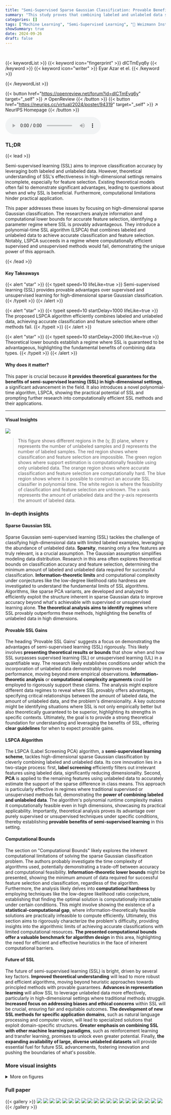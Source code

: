 ```yaml
---
title: "Semi-Supervised Sparse Gaussian Classification: Provable Benefits of Unlabeled Data"
summary: "This study proves that combining labeled and unlabeled data significantly improves high-dimensional sparse Gaussian classification, offering a polynomial-time SSL algorithm that outperforms supervised..."
categories: []
tags: ["Machine Learning", "Semi-Supervised Learning", "🏢 Weizmann Institute of Science",]
showSummary: true
date: 2024-09-26
draft: false
---
```


<br>

{{< keywordList >}}
{{< keyword icon="fingerprint" >}} dlCTmEyq6y {{< /keyword >}}
{{< keyword icon="writer" >}} Eyar Azar et el. {{< /keyword >}}
 
{{< /keywordList >}}

{{< button href="https://openreview.net/forum?id=dlCTmEyq6y" target="_self" >}}
↗ OpenReview
{{< /button >}}
{{< button href="https://neurips.cc/virtual/2024/poster/94319" target="_self" >}}
↗ NeurIPS Homepage
{{< /button >}}


<audio controls>
    <source src="https://ai-paper-reviewer.com/dlCTmEyq6y/podcast.wav" type="audio/wav">
    Your browser does not support the audio element.
</audio>


### TL;DR


{{< lead >}}

Semi-supervised learning (SSL) aims to improve classification accuracy by leveraging both labeled and unlabeled data.  However, theoretical understanding of SSL's effectiveness in high-dimensional settings remains incomplete, especially for feature selection.  Existing theoretical models often fail to demonstrate significant advantages, leading to questions about when and why SSL is beneficial.  Furthermore, computational limitations hinder practical application.

This paper addresses these issues by focusing on high-dimensional sparse Gaussian classification. The researchers analyze information and computational lower bounds for accurate feature selection, identifying a parameter regime where SSL is provably advantageous. They introduce a polynomial-time SSL algorithm (LSPCA) that combines labeled and unlabeled data to achieve accurate classification and feature selection. Notably, LSPCA succeeds in a regime where computationally efficient supervised and unsupervised methods would fail, demonstrating the unique power of this approach.

{{< /lead >}}


#### Key Takeaways

{{< alert "star" >}}
{{< typeit speed=10 lifeLike=true >}} Semi-supervised learning (SSL) provides provable advantages over supervised and unsupervised learning for high-dimensional sparse Gaussian classification. {{< /typeit >}}
{{< /alert >}}

{{< alert "star" >}}
{{< typeit speed=10 startDelay=1000 lifeLike=true >}} The proposed LSPCA algorithm efficiently combines labeled and unlabeled data, achieving accurate classification and feature selection where other methods fail. {{< /typeit >}}
{{< /alert >}}

{{< alert "star" >}}
{{< typeit speed=10 startDelay=2000 lifeLike=true >}} Theoretical lower bounds establish a regime where SSL is guaranteed to be advantageous, highlighting the fundamental benefits of combining data types. {{< /typeit >}}
{{< /alert >}}

#### Why does it matter?
This paper is crucial because **it provides theoretical guarantees for the benefits of semi-supervised learning (SSL) in high-dimensional settings**, a significant advancement in the field.  It also introduces a novel polynomial-time algorithm, LSPCA, showing the practical potential of SSL and prompting further research into computationally efficient SSL methods and their applications.

------
#### Visual Insights



![](https://ai-paper-reviewer.com/dlCTmEyq6y/figures_2_1.jpg)

> This figure shows different regions in the (γ, β) plane, where γ represents the number of unlabeled samples and β represents the number of labeled samples. The red region shows where classification and feature selection are impossible. The green region shows where support estimation is computationally feasible using only unlabeled data. The orange region shows where accurate classification and feature selection are computationally hard. The blue region shows where it is possible to construct an accurate SSL classifier in polynomial time. The white region is where the feasibility of classification and feature selection are unknown. The x-axis represents the amount of unlabeled data and the y-axis represents the amount of labeled data.







### In-depth insights


#### Sparse Gaussian SSL
Sparse Gaussian semi-supervised learning (SSL) tackles the challenge of classifying high-dimensional data with limited labeled examples, leveraging the abundance of unlabeled data.  **Sparsity**, meaning only a few features are truly relevant, is a crucial assumption.  The Gaussian assumption simplifies modeling data distribution.  Research in this area often explores theoretical bounds on classification accuracy and feature selection, determining the minimum amount of labeled and unlabeled data required for successful classification.  **Information-theoretic limits** and computational complexity under conjectures like the low-degree likelihood ratio hardness are investigated to understand the fundamental limits of SSL algorithms.  Algorithms, like sparse PCA variants, are developed and analyzed to efficiently exploit the structure inherent in sparse Gaussian data to improve accuracy beyond what's achievable with supervised or unsupervised learning alone. **The theoretical analysis aims to identify regimes** where SSL provably outperforms these methods, highlighting the benefits of unlabeled data in high dimensions.

#### Provable SSL Gains
The heading 'Provable SSL Gains' suggests a focus on demonstrating the advantages of semi-supervised learning (SSL) rigorously.  This likely involves **presenting theoretical results or bounds** that show when and how SSL surpasses supervised learning (SL) or unsupervised learning (UL) in a quantifiable way. The research likely establishes conditions under which the incorporation of unlabeled data demonstrably improves model performance, moving beyond mere empirical observations.  **Information-theoretic analysis** or **computational complexity arguments** could be employed to rigorously support these claims. The analysis might explore different data regimes to reveal where SSL provably offers advantages, specifying critical relationships between the amount of labeled data, the amount of unlabeled data, and the problem's dimensionality.  A key outcome might be identifying situations where SSL is not only empirically better but also theoretically guaranteed to be superior, highlighting its strengths in specific contexts. Ultimately, the goal is to provide a strong theoretical foundation for understanding and leveraging the benefits of SSL, offering **clear guidelines** for when to expect provable gains.

#### LSPCA Algorithm
The LSPCA (Label Screening PCA) algorithm, a **semi-supervised learning scheme**, tackles high-dimensional sparse Gaussian classification by cleverly combining labeled and unlabeled data.  Its core innovation lies in a two-stage process: first, **label screening** efficiently filters out irrelevant features using labeled data, significantly reducing dimensionality. Second, **PCA** is applied to the remaining features using unlabeled data to accurately estimate the support of the sparse difference in class means. This approach is particularly effective in regimes where traditional supervised or unsupervised methods fail, demonstrating the **power of combining labeled and unlabeled data**. The algorithm's polynomial runtime complexity makes it computationally feasible even in high dimensions, showcasing its practical applicability.  Importantly, theoretical analysis proves its advantage over purely supervised or unsupervised techniques under specific conditions, thereby establishing **provable benefits of semi-supervised learning** in this setting.

#### Computational Bounds
The section on "Computational Bounds" likely explores the inherent computational limitations of solving the sparse Gaussian classification problem.  The authors probably investigate the time complexity of algorithms used, potentially demonstrating a trade-off between accuracy and computational feasibility.  **Information-theoretic lower bounds** might be presented, showing the minimum amount of data required for successful feature selection and classification, regardless of the algorithm.  Furthermore, the analysis likely delves into **computational hardness** by employing techniques like the low-degree likelihood ratio conjecture, establishing that finding the optimal solution is computationally intractable under certain conditions. This might involve showing the existence of a **statistical-computational gap**, where information-theoretically feasible solutions are practically infeasible to compute efficiently. Ultimately, this section aims to rigorously characterize the problem's difficulty, providing insights into the algorithmic limits of achieving accurate classifications with limited computational resources.  **The presented computational bounds offer a valuable benchmark for algorithm design** in this area, highlighting the need for efficient and effective heuristics in the face of inherent computational barriers.

#### Future of SSL
The future of semi-supervised learning (SSL) is bright, driven by several key factors.  **Improved theoretical understanding** will lead to more robust and efficient algorithms, moving beyond heuristic approaches towards principled methods with provable guarantees.  **Advances in representation learning** will allow SSL to leverage unlabeled data more effectively, particularly in high-dimensional settings where traditional methods struggle.  **Increased focus on addressing biases and ethical concerns** within SSL will be crucial, ensuring fair and equitable outcomes.  **The development of new SSL methods for specific application domains**, such as natural language processing and computer vision,  will lead to specialized solutions that exploit domain-specific structures. **Greater emphasis on combining SSL with other machine learning paradigms**, such as reinforcement learning and transfer learning, promises to unlock even greater potential.  Finally, **the expanding availability of large, diverse unlabeled datasets** will provide essential fuel for future SSL advancements, fostering innovation and pushing the boundaries of what's possible.


### More visual insights

<details>
<summary>More on figures
</summary>


![](https://ai-paper-reviewer.com/dlCTmEyq6y/figures_9_1.jpg)

> This figure shows the results of empirical simulations comparing several semi-supervised learning (SSL), supervised learning (SL), and unsupervised learning (UL) algorithms on a sparse high-dimensional Gaussian classification task.  The left panel displays the support recovery accuracy, showing the fraction of correctly identified features for each method as the number of unlabeled samples (n) increases. The right panel displays the classification error rate of the different methods, where lower error rates indicate better performance.  The results highlight the benefits of combining labeled and unlabeled data for accurate classification in high-dimensional sparse settings.  LSPCA and LS2PCA, the proposed SSL methods, consistently show superior performance to SL and UL techniques.


![](https://ai-paper-reviewer.com/dlCTmEyq6y/figures_9_2.jpg)

> The figure shows empirical results comparing the performance of several semi-supervised learning algorithms for sparse Gaussian classification in high dimensions.  The left panel displays the support recovery accuracy (the fraction of correctly identified features) of different algorithms as the number of labeled samples (L) increases, while keeping the number of unlabeled samples fixed. The right panel shows the corresponding classification error rates. The algorithms compared include LSPCA (proposed), LS2PCA (an improved variant of LSPCA), a self-training algorithm, LSDF, and a top-k labeled data-only method. The results demonstrate the superiority of the proposed LSPCA and LS2PCA algorithms over supervised, unsupervised and other SSL approaches, highlighting the provable benefits of combining labeled and unlabeled data in this setting.


</details>






### Full paper

{{< gallery >}}
<img src="https://ai-paper-reviewer.com/dlCTmEyq6y/1.png" class="grid-w50 md:grid-w33 xl:grid-w25" />
<img src="https://ai-paper-reviewer.com/dlCTmEyq6y/2.png" class="grid-w50 md:grid-w33 xl:grid-w25" />
<img src="https://ai-paper-reviewer.com/dlCTmEyq6y/3.png" class="grid-w50 md:grid-w33 xl:grid-w25" />
<img src="https://ai-paper-reviewer.com/dlCTmEyq6y/4.png" class="grid-w50 md:grid-w33 xl:grid-w25" />
<img src="https://ai-paper-reviewer.com/dlCTmEyq6y/5.png" class="grid-w50 md:grid-w33 xl:grid-w25" />
<img src="https://ai-paper-reviewer.com/dlCTmEyq6y/6.png" class="grid-w50 md:grid-w33 xl:grid-w25" />
<img src="https://ai-paper-reviewer.com/dlCTmEyq6y/7.png" class="grid-w50 md:grid-w33 xl:grid-w25" />
<img src="https://ai-paper-reviewer.com/dlCTmEyq6y/8.png" class="grid-w50 md:grid-w33 xl:grid-w25" />
<img src="https://ai-paper-reviewer.com/dlCTmEyq6y/9.png" class="grid-w50 md:grid-w33 xl:grid-w25" />
<img src="https://ai-paper-reviewer.com/dlCTmEyq6y/10.png" class="grid-w50 md:grid-w33 xl:grid-w25" />
<img src="https://ai-paper-reviewer.com/dlCTmEyq6y/11.png" class="grid-w50 md:grid-w33 xl:grid-w25" />
<img src="https://ai-paper-reviewer.com/dlCTmEyq6y/12.png" class="grid-w50 md:grid-w33 xl:grid-w25" />
<img src="https://ai-paper-reviewer.com/dlCTmEyq6y/13.png" class="grid-w50 md:grid-w33 xl:grid-w25" />
<img src="https://ai-paper-reviewer.com/dlCTmEyq6y/14.png" class="grid-w50 md:grid-w33 xl:grid-w25" />
<img src="https://ai-paper-reviewer.com/dlCTmEyq6y/15.png" class="grid-w50 md:grid-w33 xl:grid-w25" />
<img src="https://ai-paper-reviewer.com/dlCTmEyq6y/16.png" class="grid-w50 md:grid-w33 xl:grid-w25" />
<img src="https://ai-paper-reviewer.com/dlCTmEyq6y/17.png" class="grid-w50 md:grid-w33 xl:grid-w25" />
<img src="https://ai-paper-reviewer.com/dlCTmEyq6y/18.png" class="grid-w50 md:grid-w33 xl:grid-w25" />
<img src="https://ai-paper-reviewer.com/dlCTmEyq6y/19.png" class="grid-w50 md:grid-w33 xl:grid-w25" />
<img src="https://ai-paper-reviewer.com/dlCTmEyq6y/20.png" class="grid-w50 md:grid-w33 xl:grid-w25" />
{{< /gallery >}}
